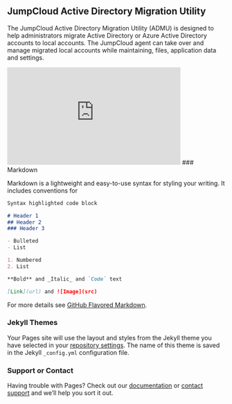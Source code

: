 ## JumpCloud Active Directory Migration Utility

The JumpCloud Active Directory Migration Utility (ADMU) is designed to help administrators migrate Active Directory or Azure Active Directory accounts to local accounts. The JumpCloud agent can take over and manage migrated local accounts while maintaining, files, application data and settings.

<iframe allowtransparency="true" title="JumpCloud ADMU Video" allowFullscreen frameborder="0" scrolling="no" class="wistia_embed" name="wistia_embed" src="https://fast.wistia.net/embed/iframe/6mrjdjaaty" width="400" height="225"></iframe>
### Markdown

Markdown is a lightweight and easy-to-use syntax for styling your writing. It includes conventions for

```markdown
Syntax highlighted code block

# Header 1
## Header 2
### Header 3

- Bulleted
- List

1. Numbered
2. List

**Bold** and _Italic_ and `Code` text

[Link](url) and ![Image](src)
```

For more details see [GitHub Flavored Markdown](https://guides.github.com/features/mastering-markdown/).

### Jekyll Themes

Your Pages site will use the layout and styles from the Jekyll theme you have selected in your [repository settings](https://github.com/TheJumpCloud/jumpcloud-ADMU/settings/pages). The name of this theme is saved in the Jekyll `_config.yml` configuration file.

### Support or Contact

Having trouble with Pages? Check out our [documentation](https://docs.github.com/categories/github-pages-basics/) or [contact support](https://support.github.com/contact) and we’ll help you sort it out.
